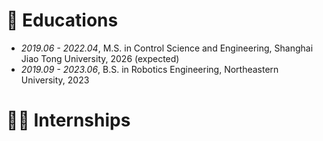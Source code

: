 
# 🎒 Educations
- *2019.06 - 2022.04*, M.S. in Control Science and Engineering, Shanghai Jiao Tong University, 2026 (expected)
- *2019.09 - 2023.06*, B.S. in Robotics Engineering, Northeastern University, 2023



# 🧑‍💼 Internships


